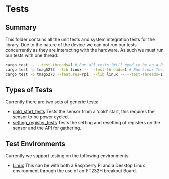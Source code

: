 # Tests

## Summary

This folder contains all the unit tests and system integration tests for the library.
Due to the nature of the device we can not run our tests concurrently as they are
interacting with the hardware. As such we must run our tests with one thread:

```bash
cargo test -- --test-threads=1 # Run all tests (Will need to be on a Pi with MCUs and others plugged in)
cargo test -p tmag5273 --lib linux -- --test-threads=1 # Run Linux Tests using FTD232
cargo test -p tmag5273 --features=rpi  --lib linux -- --test-threads=1 #Run Linux Tests using Raspberry Pi I2C
```

## Types of Tests

Currently there are two sets of generic tests:

- [cold_start_tests](./generic_cold_start_tests.rs) Tests the sensor from a 'cold' start,
this requires the sensor to be power cycled.
- [setting_register_tests](./generic_setting_registers_tests.rs) Tests the setting and
resetting of registers on the sensor and the API for gathering.

## Test Environments

Currently we support testing on the following environments:

- [Linux](./linux/) This can be with both a Raspberry Pi and a Desktop Linux environment through the use of an FT232H breakout Board.
